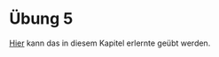 # Übung 5

[Hier](https://courses.gistools.geog.uni-heidelberg.de/giscience/gis-einfuehrung/-/tree/master/05_raster-advanced) kann das in diesem Kapitel erlernte geübt werden.